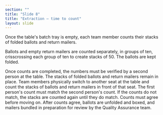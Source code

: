 ```yaml
---
section: ""
title: "Slide 8"
title: "Extraction – time to count"
layout: slide
---
```


Once the table's batch tray is empty, each team member counts their stacks of folded ballots and return mailers.

Ballots and empty return mailers are counted separately, in groups of ten, crisscrossing each group of ten to create stacks of 50. The ballots are kept folded.

Once counts are completed, the numbers must be verified by a second person at the table. The stacks of folded ballots and return mailers remain in place. Team members physically switch to another seat at the table and count the stacks of ballots and return mailers in front of that seat. The first person's count must match the second person's count. If the counts do not match, the stacks are counted again until they do match. Counts must agree before moving on. After counts agree, ballots are unfolded and boxed, and mailers bundled in preparation for review by the Quality Assurance team.